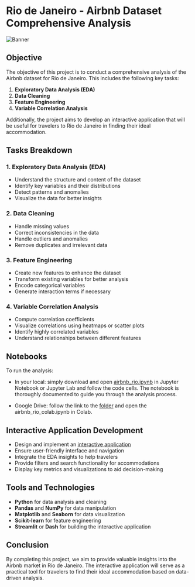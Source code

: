 
# Rio de Janeiro - Airbnb Dataset Comprehensive Analysis
 
 ![Banner](https://images.adsttc.com/media/images/6449/6c61/2def/3401/7a85/1139/slideshow/a-historia-do-calcadao-de-copacabana_3.jpg?1682533486)

## Objective
 
The objective of this project is to conduct a comprehensive analysis of the Airbnb dataset for Rio de Janeiro. This includes the following key tasks:
 
1. **Exploratory Data Analysis (EDA)**
2. **Data Cleaning**
3. **Feature Engineering**
4. **Variable Correlation Analysis**
 
Additionally, the project aims to develop an interactive application that will be useful for travelers to Rio de Janeiro in finding their ideal accommodation.
 

## Tasks Breakdown
 
### 1. Exploratory Data Analysis (EDA)
- Understand the structure and content of the dataset
- Identify key variables and their distributions
- Detect patterns and anomalies
- Visualize the data for better insights
 
### 2. Data Cleaning
- Handle missing values
- Correct inconsistencies in the data
- Handle outliers and anomalies
- Remove duplicates and irrelevant data
 
### 3. Feature Engineering
- Create new features to enhance the dataset
- Transform existing variables for better analysis
- Encode categorical variables
- Generate interaction terms if necessary
 
### 4. Variable Correlation Analysis
- Compute correlation coefficients
- Visualize correlations using heatmaps or scatter plots
- Identify highly correlated variables
- Understand relationships between different features

## Notebooks
To run the analysis:

- In your local: simply download and open [airbnb_rio.ipynb](https://github.com/MarBenitez/airbnb-rio-analysis-nb/blob/main/airbnb_rio.ipynb) in Jupyter Notebook or Jupyter Lab and follow the code cells. The notebook is thoroughly documented to guide you through the analysis process.

- Google Drive: follow the link to the [folder](https://drive.google.com/drive/folders/1t860c_fNDIO7j4IWnhpWcynj6zNL05lb?usp=sharing) and open the airbnb_rio_colab.ipynb in Colab.

 
## Interactive Application Development
 
- Design and implement an [interactive application](https://github.com/juuliquintana/airbnb-rio-streamlit-app)
- Ensure user-friendly interface and navigation
- Integrate the EDA insights to help travelers
- Provide filters and search functionality for accommodations
- Display key metrics and visualizations to aid decision-making
 
## Tools and Technologies
 
- **Python** for data analysis and cleaning
- **Pandas** and **NumPy** for data manipulation
- **Matplotlib** and **Seaborn** for data visualization
- **Scikit-learn** for feature engineering
- **Streamlit** or **Dash** for building the interactive application
 
## Conclusion
 
By completing this project, we aim to provide valuable insights into the Airbnb market in Rio de Janeiro. The interactive application will serve as a practical tool for travelers to find their ideal accommodation based on data-driven analysis.
